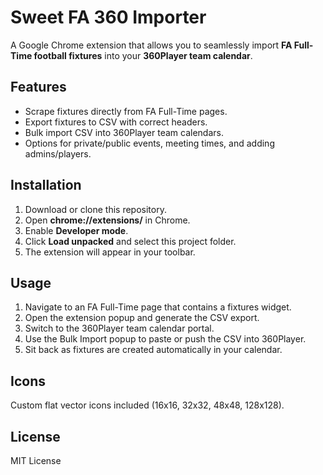 # Sweet FA 360 Importer

A Google Chrome extension that allows you to seamlessly import **FA Full-Time football fixtures** into your **360Player team calendar**.

## Features

- Scrape fixtures directly from FA Full-Time pages.
- Export fixtures to CSV with correct headers.
- Bulk import CSV into 360Player team calendars.
- Options for private/public events, meeting times, and adding admins/players.

## Installation

1. Download or clone this repository.
2. Open **chrome://extensions/** in Chrome.
3. Enable **Developer mode**.
4. Click **Load unpacked** and select this project folder.
5. The extension will appear in your toolbar.

## Usage

1. Navigate to an FA Full-Time page that contains a fixtures widget.
2. Open the extension popup and generate the CSV export.
3. Switch to the 360Player team calendar portal.
4. Use the Bulk Import popup to paste or push the CSV into 360Player.
5. Sit back as fixtures are created automatically in your calendar.

## Icons

Custom flat vector icons included (16x16, 32x32, 48x48, 128x128).

## License

MIT License
